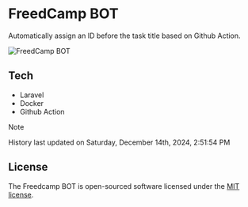 # FreedCamp BOT

Automatically assign an ID before the task title based on Github Action.

![FreedCamp BOT](https://repository-images.githubusercontent.com/737932867/7d34798b-2680-471c-b089-a78a718d3d6a)

## Tech

- Laravel
- Docker
- Github Action

> [!NOTE]  
> History last updated on Saturday, December 14th, 2024, 2:51:54 PM

## License

The Freedcamp BOT is open-sourced software licensed under the [MIT license](https://opensource.org/licenses/MIT).
